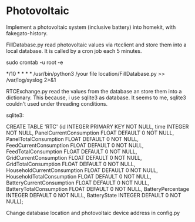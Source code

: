 # Photovoltaic

Implement a photovoltaic system (inclusive battery) into homekit, with fakegato-history.

FillDatabase.py read photovoltaic values via rtcclient and store them into a local database.
It is called by a cron job each 5 minutes. 

sudo crontab -u root -e

*/10 * * * * /usr/bin/python3 /your file location/FillDatabase.py >> /var/log/syslog 2>&1

RTCExchange.py read the values from the database an store them into a dictionary. This because, i use sqlite3 as database. It seems to me, sqlite3 couldn't used under threading conditions.

sqlite3:

CREATE TABLE 'RTC' (id INTEGER PRIMARY KEY NOT NULL, time INTEGER NOT NULL, PanelCurrentConsumption FLOAT DEFAULT 0 NOT NULL, PanelTotalConsumption FLOAT DEFAULT 0 NOT NULL, FeedCurrentConsumption FLOAT DEFAULT 0 NOT NULL, FeedTotalConsumption FLOAT DEFAULT 0 NOT NULL, GridCurrentConsumption FLOAT DEFAULT 0 NOT NULL, GridTotalConsumption FLOAT DEFAULT 0 NOT NULL, HouseholdCurrentConsumption FLOAT DEFAULT 0 NOT NULL, HouseholdTotalConsumption FLOAT DEFAULT 0 NOT NULL, BatteryCurrentConsumption FLOAT DEFAULT 0 NOT NULL, BatteryTotalConsumption FLOAT DEFAULT 0 NOT NULL, BatteryPercentage INTEGER DEFAULT 0 NOT NULL, BatteryState INTEGER DEFAULT 0 NOT NULL);

Change database location and photovoltaic device address in config.py

